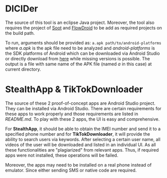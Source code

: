 # DICIDer

The source of this tool is an eclipse Java project.
Moreover, the tool also requires the project of [Soot](https://github.com/Sable/soot) 
and [FlowDroid](https://github.com/secure-software-engineering/FlowDroid) to be 
add as required projects on the build path.

To run, arguments should be provided as:
`a.apk path/to/android-platforms`
where *a.apk* is the apk file need to be analyzed and *android-platforms* is the
SDK platforms of Android which can be downloaded via Android Studio or directly
download from [here](https://github.com/lilicoding/android-platforms) while missing
versions is possible.
The output is a file with same name of the APK file (named *a* in this case) at
current directory.

# StealthApp & TikTokDownloader

The source of these 2 proof-of-concept apps are Android Studio project.
They can be installed via Android Studio.
There are certain requirements for these apps to work properly and those requirements
are listed in *README.md*.
To play with these 2 apps, the UI is easy and comprehensive.

For **StealthApp**, it should be able to obtain the IMEI number and send it to a
specified phone number and for **TikTokDownloader**,
it will provide the ability to search users via keywords. After selecting a certain
user name, all videos of the user will be downloaded and listed in an individual
UI.
As all these functionalities are "plagiarized" from relevant apps. Thus, if required
apps were not installed, these operations will be failed.

Moreover, the apps may need to be installed on a real phone instead of emulator.
Since either sending SMS or native code are required.

